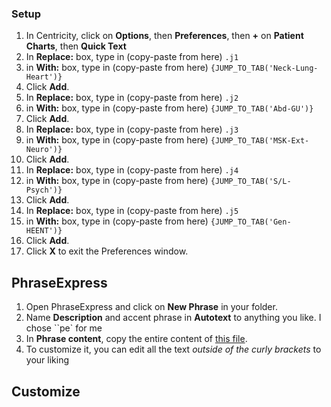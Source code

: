 ### Setup

1. In Centricity, click on **Options**, then **Preferences**, then **+** on **Patient Charts**, then **Quick Text**
2. In **Replace:** box, type in (copy-paste from here) `.j1`
3. in **With:** box, type in (copy-paste from here) `{JUMP_TO_TAB('Neck-Lung-Heart')}`
4. Click **Add**.
5. In **Replace:** box, type in (copy-paste from here) `.j2`
6. in **With:** box, type in (copy-paste from here) `{JUMP_TO_TAB('Abd-GU')}`
7. Click **Add**.
8. In **Replace:** box, type in (copy-paste from here) `.j3`
9. in **With:** box, type in (copy-paste from here) `{JUMP_TO_TAB('MSK-Ext-Neuro')}`
10. Click **Add**.
11. In **Replace:** box, type in (copy-paste from here) `.j4`
12. in **With:** box, type in (copy-paste from here) `{JUMP_TO_TAB('S/L-Psych')}`
13. Click **Add**.
14. In **Replace:** box, type in (copy-paste from here) `.j5`
15. in **With:** box, type in (copy-paste from here) `{JUMP_TO_TAB('Gen-HEENT')}`
16. Click **Add**.
17. Click **X** to exit the Preferences window.

## PhraseExpress
1. Open PhraseExpress and click on **New Phrase** in your folder.
2. Name **Description** and accent phrase in **Autotext** to anything you like.  I chose ``pe` for me
3. In **Phrase content**, copy the entire content of [this file](https://raw.githubusercontent.com/shihjay2/Clinical-Documents/master/PhraseExpress-PE).
4. To customize it, you can edit all the text *outside of the curly brackets* to your liking

## Customize
